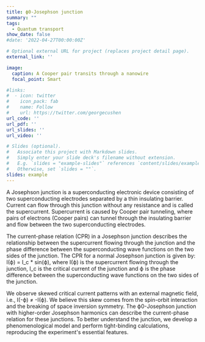 ```yaml
---
title: ϕ0-Josephson junction
summary: ""
tags:
  - Quantum transport
show_date: false
#date: '2022-04-27T00:00:00Z'

# Optional external URL for project (replaces project detail page).
external_link: ''

image:
  caption: A Cooper pair transits through a nanowire
  focal_point: Smart

#links:
#  - icon: twitter
#    icon_pack: fab
#    name: Follow
#    url: https://twitter.com/georgecushen
url_code: ''
url_pdf: ''
url_slides: ''
url_video: ''

# Slides (optional).
#   Associate this project with Markdown slides.
#   Simply enter your slide deck's filename without extension.
#   E.g. `slides = "example-slides"` references `content/slides/example-slides.md`.
#   Otherwise, set `slides = ""`.
slides: example
---
```

A Josephson junction is a superconducting electronic device consisting of two superconducting electrodes separated by a thin insulating barrier. Current can flow through this junction without any resistance and is called the supercurrent. Supercurrent is caused by Cooper pair tunneling, where pairs of electrons (Cooper pairs) can tunnel through the insulating barrier and flow between the two superconducting electrodes. 

The current-phase relation (CPR) in a Josephson junction describes the relationship between the supercurrent flowing through the junction and the phase difference between the superconducting wave functions on the two sides of the junction. The CPR for a normal Josephson junction is given by: I(ϕ) = I_c * sin(ϕ), where I(ϕ) is the supercurrent flowing through the junction, I_c is the critical current of the junction and ϕ is the phase difference between the superconducting wave functions on the two sides of the junction. 

We observe skewed critical current patterns with an external magnetic field, i.e., I(-ϕ) ≠ -I(ϕ). We believe this skew comes from the spin-orbit interaction and the breaking of space inversion symmetry. The ϕ0-Josephson junction with higher-order Josephson harmonics can describe the current-phase relation for these junctions. To better understand the junction, we develop a phenomenological model and perform tight-binding calculations, reproducing the experiment's essential features. 
